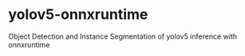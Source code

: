 # yolov5-onnxruntime
Object Detection and Instance Segmentation of yolov5 inference with onnxruntime
